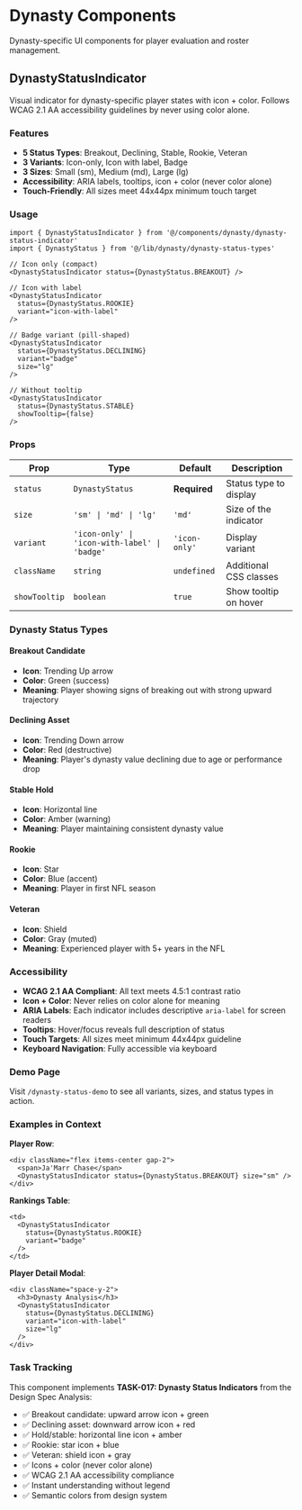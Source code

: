 # Dynasty Components

Dynasty-specific UI components for player evaluation and roster management.

## DynastyStatusIndicator

Visual indicator for dynasty-specific player states with icon + color. Follows WCAG 2.1 AA accessibility guidelines by never using color alone.

### Features

- **5 Status Types**: Breakout, Declining, Stable, Rookie, Veteran
- **3 Variants**: Icon-only, Icon with label, Badge
- **3 Sizes**: Small (sm), Medium (md), Large (lg)
- **Accessibility**: ARIA labels, tooltips, icon + color (never color alone)
- **Touch-Friendly**: All sizes meet 44x44px minimum touch target

### Usage

```tsx
import { DynastyStatusIndicator } from '@/components/dynasty/dynasty-status-indicator'
import { DynastyStatus } from '@/lib/dynasty/dynasty-status-types'

// Icon only (compact)
<DynastyStatusIndicator status={DynastyStatus.BREAKOUT} />

// Icon with label
<DynastyStatusIndicator
  status={DynastyStatus.ROOKIE}
  variant="icon-with-label"
/>

// Badge variant (pill-shaped)
<DynastyStatusIndicator
  status={DynastyStatus.DECLINING}
  variant="badge"
  size="lg"
/>

// Without tooltip
<DynastyStatusIndicator
  status={DynastyStatus.STABLE}
  showTooltip={false}
/>
```

### Props

| Prop | Type | Default | Description |
|------|------|---------|-------------|
| `status` | `DynastyStatus` | **Required** | Status type to display |
| `size` | `'sm' \| 'md' \| 'lg'` | `'md'` | Size of the indicator |
| `variant` | `'icon-only' \| 'icon-with-label' \| 'badge'` | `'icon-only'` | Display variant |
| `className` | `string` | `undefined` | Additional CSS classes |
| `showTooltip` | `boolean` | `true` | Show tooltip on hover |

### Dynasty Status Types

#### Breakout Candidate
- **Icon**: Trending Up arrow
- **Color**: Green (success)
- **Meaning**: Player showing signs of breaking out with strong upward trajectory

#### Declining Asset
- **Icon**: Trending Down arrow
- **Color**: Red (destructive)
- **Meaning**: Player's dynasty value declining due to age or performance drop

#### Stable Hold
- **Icon**: Horizontal line
- **Color**: Amber (warning)
- **Meaning**: Player maintaining consistent dynasty value

#### Rookie
- **Icon**: Star
- **Color**: Blue (accent)
- **Meaning**: Player in first NFL season

#### Veteran
- **Icon**: Shield
- **Color**: Gray (muted)
- **Meaning**: Experienced player with 5+ years in the NFL

### Accessibility

- **WCAG 2.1 AA Compliant**: All text meets 4.5:1 contrast ratio
- **Icon + Color**: Never relies on color alone for meaning
- **ARIA Labels**: Each indicator includes descriptive `aria-label` for screen readers
- **Tooltips**: Hover/focus reveals full description of status
- **Touch Targets**: All sizes meet minimum 44x44px guideline
- **Keyboard Navigation**: Fully accessible via keyboard

### Demo Page

Visit `/dynasty-status-demo` to see all variants, sizes, and status types in action.

### Examples in Context

**Player Row**:
```tsx
<div className="flex items-center gap-2">
  <span>Ja'Marr Chase</span>
  <DynastyStatusIndicator status={DynastyStatus.BREAKOUT} size="sm" />
</div>
```

**Rankings Table**:
```tsx
<td>
  <DynastyStatusIndicator
    status={DynastyStatus.ROOKIE}
    variant="badge"
  />
</td>
```

**Player Detail Modal**:
```tsx
<div className="space-y-2">
  <h3>Dynasty Analysis</h3>
  <DynastyStatusIndicator
    status={DynastyStatus.DECLINING}
    variant="icon-with-label"
    size="lg"
  />
</div>
```

### Task Tracking

This component implements **TASK-017: Dynasty Status Indicators** from the Design Spec Analysis:
- ✅ Breakout candidate: upward arrow icon + green
- ✅ Declining asset: downward arrow icon + red
- ✅ Hold/stable: horizontal line icon + amber
- ✅ Rookie: star icon + blue
- ✅ Veteran: shield icon + gray
- ✅ Icons + color (never color alone)
- ✅ WCAG 2.1 AA accessibility compliance
- ✅ Instant understanding without legend
- ✅ Semantic colors from design system

